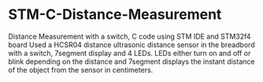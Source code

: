 # STM-C-Distance-Measurement
Distance Measurement with a switch, C code using STM IDE and STM32f4 board
Used a HCSR04 distance ultrasonic distance sensor in the breadbord with a switch, 7segment display and 4 LEDs.
LEDs either turn on and off or blink depending on the distance and 7segment displays the instant distance of the object from the sensor in centimeters.
